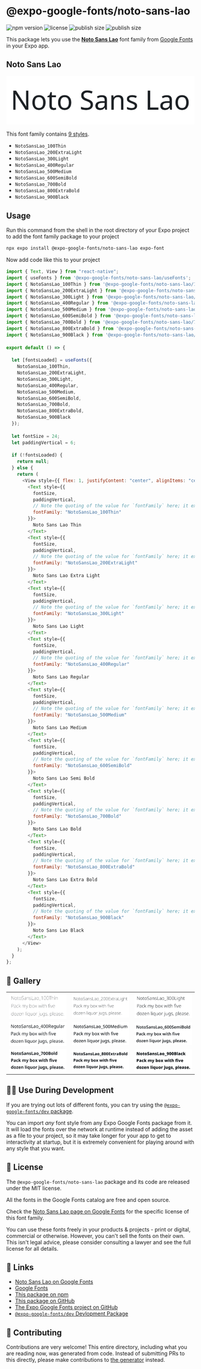 # @expo-google-fonts/noto-sans-lao

![npm version](https://flat.badgen.net/npm/v/@expo-google-fonts/noto-sans-lao)
![license](https://flat.badgen.net/github/license/expo/google-fonts)
![publish size](https://flat.badgen.net/packagephobia/install/@expo-google-fonts/noto-sans-lao)
![publish size](https://flat.badgen.net/packagephobia/publish/@expo-google-fonts/noto-sans-lao)

This package lets you use the [**Noto Sans Lao**](https://fonts.google.com/specimen/Noto+Sans+Lao) font family from [Google Fonts](https://fonts.google.com/) in your Expo app.

## Noto Sans Lao

![Noto Sans Lao](./font-family.png)

This font family contains [9 styles](#-gallery).

- `NotoSansLao_100Thin`
- `NotoSansLao_200ExtraLight`
- `NotoSansLao_300Light`
- `NotoSansLao_400Regular`
- `NotoSansLao_500Medium`
- `NotoSansLao_600SemiBold`
- `NotoSansLao_700Bold`
- `NotoSansLao_800ExtraBold`
- `NotoSansLao_900Black`

## Usage

Run this command from the shell in the root directory of your Expo project to add the font family package to your project

```sh
npx expo install @expo-google-fonts/noto-sans-lao expo-font
```

Now add code like this to your project

```js
import { Text, View } from "react-native";
import { useFonts } from '@expo-google-fonts/noto-sans-lao/useFonts';
import { NotoSansLao_100Thin } from '@expo-google-fonts/noto-sans-lao/100Thin';
import { NotoSansLao_200ExtraLight } from '@expo-google-fonts/noto-sans-lao/200ExtraLight';
import { NotoSansLao_300Light } from '@expo-google-fonts/noto-sans-lao/300Light';
import { NotoSansLao_400Regular } from '@expo-google-fonts/noto-sans-lao/400Regular';
import { NotoSansLao_500Medium } from '@expo-google-fonts/noto-sans-lao/500Medium';
import { NotoSansLao_600SemiBold } from '@expo-google-fonts/noto-sans-lao/600SemiBold';
import { NotoSansLao_700Bold } from '@expo-google-fonts/noto-sans-lao/700Bold';
import { NotoSansLao_800ExtraBold } from '@expo-google-fonts/noto-sans-lao/800ExtraBold';
import { NotoSansLao_900Black } from '@expo-google-fonts/noto-sans-lao/900Black';

export default () => {

  let [fontsLoaded] = useFonts({
    NotoSansLao_100Thin, 
    NotoSansLao_200ExtraLight, 
    NotoSansLao_300Light, 
    NotoSansLao_400Regular, 
    NotoSansLao_500Medium, 
    NotoSansLao_600SemiBold, 
    NotoSansLao_700Bold, 
    NotoSansLao_800ExtraBold, 
    NotoSansLao_900Black
  });

  let fontSize = 24;
  let paddingVertical = 6;

  if (!fontsLoaded) {
    return null;
  } else {
    return (
      <View style={{ flex: 1, justifyContent: "center", alignItems: "center" }}>
        <Text style={{
          fontSize,
          paddingVertical,
          // Note the quoting of the value for `fontFamily` here; it expects a string!
          fontFamily: "NotoSansLao_100Thin"
        }}>
          Noto Sans Lao Thin
        </Text>
        <Text style={{
          fontSize,
          paddingVertical,
          // Note the quoting of the value for `fontFamily` here; it expects a string!
          fontFamily: "NotoSansLao_200ExtraLight"
        }}>
          Noto Sans Lao Extra Light
        </Text>
        <Text style={{
          fontSize,
          paddingVertical,
          // Note the quoting of the value for `fontFamily` here; it expects a string!
          fontFamily: "NotoSansLao_300Light"
        }}>
          Noto Sans Lao Light
        </Text>
        <Text style={{
          fontSize,
          paddingVertical,
          // Note the quoting of the value for `fontFamily` here; it expects a string!
          fontFamily: "NotoSansLao_400Regular"
        }}>
          Noto Sans Lao Regular
        </Text>
        <Text style={{
          fontSize,
          paddingVertical,
          // Note the quoting of the value for `fontFamily` here; it expects a string!
          fontFamily: "NotoSansLao_500Medium"
        }}>
          Noto Sans Lao Medium
        </Text>
        <Text style={{
          fontSize,
          paddingVertical,
          // Note the quoting of the value for `fontFamily` here; it expects a string!
          fontFamily: "NotoSansLao_600SemiBold"
        }}>
          Noto Sans Lao Semi Bold
        </Text>
        <Text style={{
          fontSize,
          paddingVertical,
          // Note the quoting of the value for `fontFamily` here; it expects a string!
          fontFamily: "NotoSansLao_700Bold"
        }}>
          Noto Sans Lao Bold
        </Text>
        <Text style={{
          fontSize,
          paddingVertical,
          // Note the quoting of the value for `fontFamily` here; it expects a string!
          fontFamily: "NotoSansLao_800ExtraBold"
        }}>
          Noto Sans Lao Extra Bold
        </Text>
        <Text style={{
          fontSize,
          paddingVertical,
          // Note the quoting of the value for `fontFamily` here; it expects a string!
          fontFamily: "NotoSansLao_900Black"
        }}>
          Noto Sans Lao Black
        </Text>
      </View>
    );
  }
};
```

## 🔡 Gallery


||||
|-|-|-|
|![NotoSansLao_100Thin](./100Thin/NotoSansLao_100Thin.ttf.png)|![NotoSansLao_200ExtraLight](./200ExtraLight/NotoSansLao_200ExtraLight.ttf.png)|![NotoSansLao_300Light](./300Light/NotoSansLao_300Light.ttf.png)||
|![NotoSansLao_400Regular](./400Regular/NotoSansLao_400Regular.ttf.png)|![NotoSansLao_500Medium](./500Medium/NotoSansLao_500Medium.ttf.png)|![NotoSansLao_600SemiBold](./600SemiBold/NotoSansLao_600SemiBold.ttf.png)||
|![NotoSansLao_700Bold](./700Bold/NotoSansLao_700Bold.ttf.png)|![NotoSansLao_800ExtraBold](./800ExtraBold/NotoSansLao_800ExtraBold.ttf.png)|![NotoSansLao_900Black](./900Black/NotoSansLao_900Black.ttf.png)||


## 👩‍💻 Use During Development

If you are trying out lots of different fonts, you can try using the [`@expo-google-fonts/dev` package](https://github.com/expo/google-fonts/tree/master/font-packages/dev#readme).

You can import _any_ font style from any Expo Google Fonts package from it. It will load the fonts over the network at runtime instead of adding the asset as a file to your project, so it may take longer for your app to get to interactivity at startup, but it is extremely convenient for playing around with any style that you want.


## 📖 License

The `@expo-google-fonts/noto-sans-lao` package and its code are released under the MIT license.

All the fonts in the Google Fonts catalog are free and open source.

Check the [Noto Sans Lao page on Google Fonts](https://fonts.google.com/specimen/Noto+Sans+Lao) for the specific license of this font family.

You can use these fonts freely in your products & projects - print or digital, commercial or otherwise. However, you can't sell the fonts on their own. This isn't legal advice, please consider consulting a lawyer and see the full license for all details.

## 🔗 Links

- [Noto Sans Lao on Google Fonts](https://fonts.google.com/specimen/Noto+Sans+Lao)
- [Google Fonts](https://fonts.google.com/)
- [This package on npm](https://www.npmjs.com/package/@expo-google-fonts/noto-sans-lao)
- [This package on GitHub](https://github.com/expo/google-fonts/tree/master/font-packages/noto-sans-lao)
- [The Expo Google Fonts project on GitHub](https://github.com/expo/google-fonts)
- [`@expo-google-fonts/dev` Devlopment Package](https://github.com/expo/google-fonts/tree/master/font-packages/dev)

## 🤝 Contributing

Contributions are very welcome! This entire directory, including what you are reading now, was generated from code. Instead of submitting PRs to this directly, please make contributions to [the generator](https://github.com/expo/google-fonts/tree/master/packages/generator) instead.
